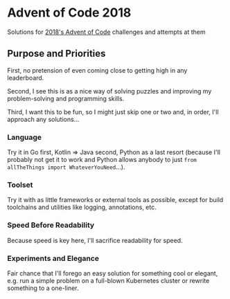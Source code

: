 # Advent of Code 2018
Solutions for [2018's Advent of Code](https://adventofcode.com/2018) challenges and attempts at them

## Purpose and Priorities
First, no pretension of even coming close to getting high in any leaderboard.

Second, I see this is as a nice way of solving puzzles and improving my problem-solving and programming skills.

Third, I want this to be fun, so I might just skip one or two and, in order, I'll approach any solutions...

### Language
Try it in Go first, Kotlin => Java second, Python as a last resort (because I'll probably not get it to work and Python allows anybody to just `from allTheThings import WhateverYouNeed`...).

### Toolset
Try it with as little frameworks or external tools as possible, except for build toolchains and utilities like logging, annotations, etc.

### Speed Before Readability
Because speed is key here, I'll sacrifice readability for speed.

### Experiments and Elegance
Fair chance that I'll forego an easy solution for something cool or elegant, e.g. run a simple problem on a full-blown Kubernetes cluster or rewrite something to a one-liner.

